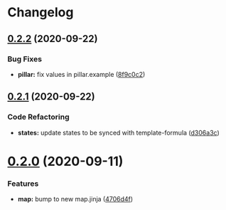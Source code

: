 # Changelog

## [0.2.2](https://github.com/saltstack-formulas/lynis-formula/compare/v0.2.1...v0.2.2) (2020-09-22)


### Bug Fixes

* **pillar:** fix values in pillar.example ([8f9c0c2](https://github.com/saltstack-formulas/lynis-formula/commit/8f9c0c2a57f72dbc67f8011fa5a3011a124551fd))

## [0.2.1](https://github.com/saltstack-formulas/lynis-formula/compare/v0.2.0...v0.2.1) (2020-09-22)


### Code Refactoring

* **states:** update states to be synced with template-formula ([d306a3c](https://github.com/saltstack-formulas/lynis-formula/commit/d306a3c89d87e9537655b29088d88e858da293d5))

# [0.2.0](https://github.com/saltstack-formulas/lynis-formula/compare/v0.1.0...v0.2.0) (2020-09-11)


### Features

* **map:** bump to new map.jinja ([4706d4f](https://github.com/saltstack-formulas/lynis-formula/commit/4706d4f3dd1da9e1882b9e971555b691b6d31e52))
